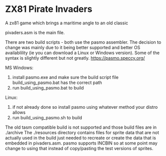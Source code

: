 # ZX81 Pirate Invaders
A zx81 game which brings a maritime angle to an old classic

pivaders.asm is the main file.

There are two build scripts - both use the pasmo assembler. The decision to change was mainly due to it being better supported and better OS availablility (ie you can download a Linux or Windows version). Some of the syntax is slightly different but not greatly. https://pasmo.speccy.org/

MS Windows: 
 1) install pasmo.exe and make sure the build script file build_using_pasmo.bat has the correct path
 2) run build_using_pasmo.bat to build

Linux:
 1) if not already done so install pasmo using whatever method your distro allows
 2) run build_using_pasmo.sh to build 


The old tasm compatible build is not supported and those build files are in ./archive
The ./resources directory contains files for sprite data that are not actually used in the build just needed to recreate or create the data that is embedded in pivaders.asm. pasmo supports INCBIN so at some point may change to using that instead of copy/pasting the test versions of sprites.
